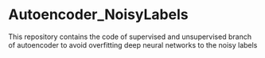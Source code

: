 # Autoencoder_NoisyLabels
This repository contains the  code of supervised and unsupervised branch of autoencoder to avoid overfitting deep neural networks to the noisy labels
